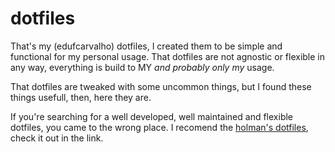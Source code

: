 # dotfiles
That's my (edufcarvalho) dotfiles, I created them to be simple and functional for my personal usage. That dotfiles are not agnostic or flexible in any way, everything is build to MY *and probably only my* usage.

That dotfiles are tweaked with some uncommon things, but I found these things usefull, then, here they are.

If you're searching for a well developed, well maintained and flexible dotfiles, you came to the wrong place. I recomend the [holman's dotfiles](https://github.com/holman/dotfiles), check it out in the link.

